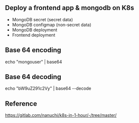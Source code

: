 ## Deploy a frontend app & mongodb on K8s

- MongoDB secret (secret data)
- MongoDB configmap (non-secret data)
- MongoDB deployment
- Frontend deployment


## Base 64 encoding

echo "mongouser" | base64

## Base 64 decoding

echo "bW9uZ291c2Vy" | base64 --decode

## Reference

https://gitlab.com/nanuchi/k8s-in-1-hour/-/tree/master/